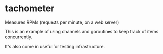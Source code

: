 # tachometer
Measures RPMs (requests per minute, on a web server)

This is an example of using channels and goroutines to keep track of items concurrently.

It's also come in useful for testing infrastructure.
